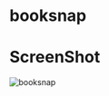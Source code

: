 # booksnap
# ScreenShot
![booksnap](https://github.com/kalios-01/booksnap/assets/97225081/8334f3c2-9896-4662-8056-c45cf90a5245)

